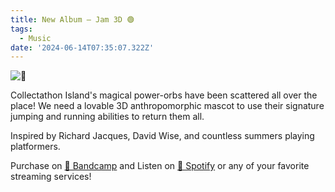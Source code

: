 ```yaml
---
title: New Album — Jam 3D 🟢
tags:
  - Music
date: '2024-06-14T07:35:07.322Z'
---
```


![🔵](http://res.cloudinary.com/cpadilla/image/upload/v1715540106/chrisdpadilla/albums/gjtaih6mu4n3b7waq5bt.jpg)

Collectathon Island's magical power-orbs have been scattered all over the place! We need a lovable 3D anthropomorphic mascot to use their signature jumping and running abilities to return them all.

Inspired by Richard Jacques, David Wise, and countless summers playing platformers.

Purchase on [🤘 Bandcamp](https://letsgochris.bandcamp.com/album/jam-3d) and Listen on [🙉 Spotify](https://open.spotify.com/album/18LcJLrmBcc5uHT7KbttgX) or any of your favorite streaming services!
